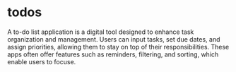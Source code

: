 # todos
A to-do list application is a digital tool designed to enhance task organization and management. Users can input tasks, set due dates, and assign priorities, allowing them to stay on top of their responsibilities. These apps often offer features such as reminders, filtering, and sorting, which enable users to focuse.
